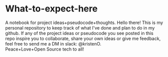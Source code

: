 # What-to-expect-here
A notebook for project ideas+pseudocode+thoughts.
Hello there!
This is my personal repository to keep track of what I've done and plan to do in my github.
If any of the project ideas or pseudocode you see posted in this repo inspire you to collaborate, share your own ideas
  or give me feedback, feel free to send me a DM in slack: @kristenO.                
Peace+Love+Open Source tech to all!
